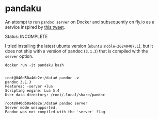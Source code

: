 # pandaku

An attempt to run `pandoc server` on Docker and subsequently on [fly.io](https://fly.io) as a service inspired by [this tweet](https://twitter.com/btbytes/status/1781580932010439056).

Status: INCOMPLETE

I tried installing the latest ubuntu version (`ubuntu:noble-20240407.1`), but it does not ship with a version of pandoc (`3.1.3`)
that is compiled with the `server` option.

```
docker run -it pandaku bash


root@040d50a4de2e:/data# pandoc -v
pandoc 3.1.3
Features: -server +lua
Scripting engine: Lua 5.4
User data directory: /root/.local/share/pandoc

root@040d50a4de2e:/data# pandoc server
Server mode unsupported.
Pandoc was not compiled with the 'server' flag.
```
